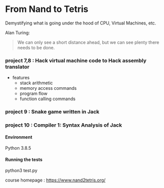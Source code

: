 # From Nand to Tetris
Demystifying what is going under the hood of CPU, Virtual Machines, etc.


Alan Turing:
> We can only see a short distance ahead, but we can see plenty there needs to be done.

### project 7,8 : Hack virtual machine code to Hack assembly translator
* features
    * stack arithmetic
    * memory access commands
    * program flow
    * function calling commands

### project 9 : Snake game written in Jack

### project 10 : Compiler 1: Syntax Analysis of Jack

####  Environment
Python 3.8.5
#### Running the tests
python3 test.py

course homepage : https://www.nand2tetris.org/


